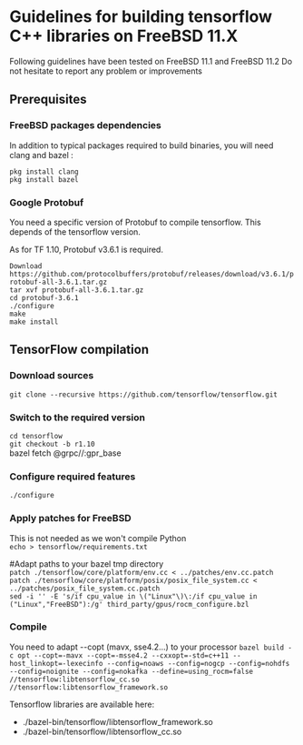 # Guidelines for building tensorflow C++ libraries on FreeBSD 11.X #

Following guidelines have been tested on FreeBSD 11.1 and FreeBSD 11.2
Do not hesitate to report any problem or improvements

## Prerequisites ##

### FreeBSD packages dependencies ###

In addition to typical packages required to build binaries, you will need clang and bazel :

`pkg install clang` <br>
`pkg install bazel`


### Google Protobuf ###

You need a specific version of Protobuf to compile tensorflow.
This depends of the tensorflow version.
 
As for TF 1.10, Protobuf v3.6.1 is required.

`Download https://github.com/protocolbuffers/protobuf/releases/download/v3.6.1/protobuf-all-3.6.1.tar.gz` <br>
`tar xvf protobuf-all-3.6.1.tar.gz` <br>
`cd protobuf-3.6.1` <br>
`./configure` <br>
`make` <br>
`make install` 


## TensorFlow compilation ##

### Download sources ###

`git clone --recursive https://github.com/tensorflow/tensorflow.git`

### Switch to the required version ###

`cd tensorflow` <br>
`git checkout -b r1.10` <br>
bazel fetch @grpc//:gpr_base <br>

### Configure required features ###

`./configure`


### Apply patches for FreeBSD ###

This is not needed as we won't compile Python <br>
`echo > tensorflow/requirements.txt`

#Adapt paths to your bazel tmp directory <br>
`patch ./tensorflow/core/platform/env.cc < ../patches/env.cc.patch` <br>
`patch ./tensorflow/core/platform/posix/posix_file_system.cc < ../patches/posix_file_system.cc.patch` <br>
`sed -i '' -E 's/if cpu_value in \("Linux"\)\:/if cpu_value in ("Linux","FreeBSD"):/g' third_party/gpus/rocm_configure.bzl` <br>

### Compile ###

You need to adapt --copt (mavx, sse4.2...) to your processor
`bazel build -c opt --copt=-mavx --copt=-msse4.2 --cxxopt=-std=c++11 --host_linkopt=-lexecinfo --config=noaws --config=nogcp --config=nohdfs --config=noignite --config=nokafka --define=using_rocm=false //tensorflow:libtensorflow_cc.so //tensorflow:libtensorflow_framework.so`

Tensorflow libraries are available here: 
 - ./bazel-bin/tensorflow/libtensorflow_framework.so 
 - ./bazel-bin/tensorflow/libtensorflow_cc.so 
 
 



